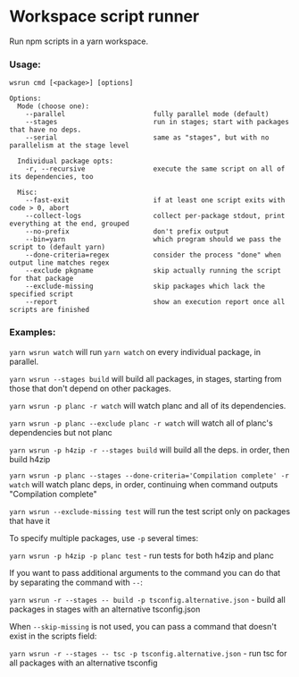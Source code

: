 # Workspace script runner

Run npm scripts in a yarn workspace.

### Usage:

```
wsrun cmd [<package>] [options]

Options:
  Mode (choose one):
    --parallel                      fully parallel mode (default)
    --stages                        run in stages; start with packages that have no deps.
    --serial                        same as "stages", but with no parallelism at the stage level

  Individual package opts:
    -r, --recursive                 execute the same script on all of its dependencies, too

  Misc:
    --fast-exit                     if at least one script exits with code > 0, abort
    --collect-logs                  collect per-package stdout, print everything at the end, grouped
    --no-prefix                     don't prefix output
    --bin=yarn                      which program should we pass the script to (default yarn)
    --done-criteria=regex           consider the process "done" when output line matches regex
    --exclude pkgname               skip actually running the script for that package
    --exclude-missing               skip packages which lack the specified script
    --report                        show an execution report once all scripts are finished
```

### Examples:

`yarn wsrun watch` will run `yarn watch` on every individual package, in parallel.

`yarn wsrun --stages build` will build all packages, in stages, starting from those that don't depend on other packages.

`yarn wsrun -p planc -r watch` will watch planc and all of its dependencies.

`yarn wsrun -p planc --exclude planc -r watch` will watch all of planc's dependencies but not planc

`yarn wsrun -p h4zip -r --stages build` will build all the deps. in order, then build h4zip

`yarn wsrun -p planc --stages --done-criteria='Compilation complete' -r watch` will watch planc deps, in order, continuing when command outputs "Compilation complete"

`yarn wsrun --exclude-missing test` will run the test script only on packages that have it

To specify multiple packages, use `-p` several times:

`yarn wsrun -p h4zip -p planc test` - run tests for both h4zip and planc

If you want to pass additional arguments to the command you can do that by separating the command
with `--`:

`yarn wsrun -r --stages -- build -p tsconfig.alternative.json` - build all packages in stages with
an alternative tsconfig.json

When `--skip-missing` is not used, you can pass a command that doesn't exist in the scripts field:

`yarn wsrun -r --stages -- tsc -p tsconfig.alternative.json` - run tsc for all packages with an alternative tsconfig

